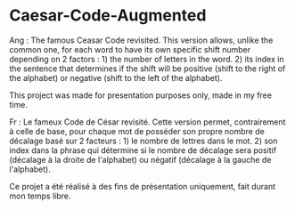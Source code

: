 # Caesar-Code-Augmented

Ang :
The famous Ceasar Code revisited. This version allows, unlike the common one, for each word to have its own specific shift number depending on 2 factors : 
        1) the number of letters in the word.
        2) its index in the sentence that determines if the shift will be positive (shift to the right of the alphabet) or negative (shift to the left of the alphabet).

This project was made for presentation purposes only, made in my free time.



Fr :
Le fameux Code de César revisité. Cette version permet, contrairement à celle de base, pour chaque mot de posséder son propre nombre de décalage basé sur 2 facteurs :
        1) le nombre de lettres dans le mot.
        2) son index dans la phrase qui détermine si le nombre de décalage sera positif (décalage à la droite de l'alphabet) ou négatif (décalage à la gauche de l'alphabet).

Ce projet a été réalisé à des fins de présentation uniquement, fait durant mon temps libre.

